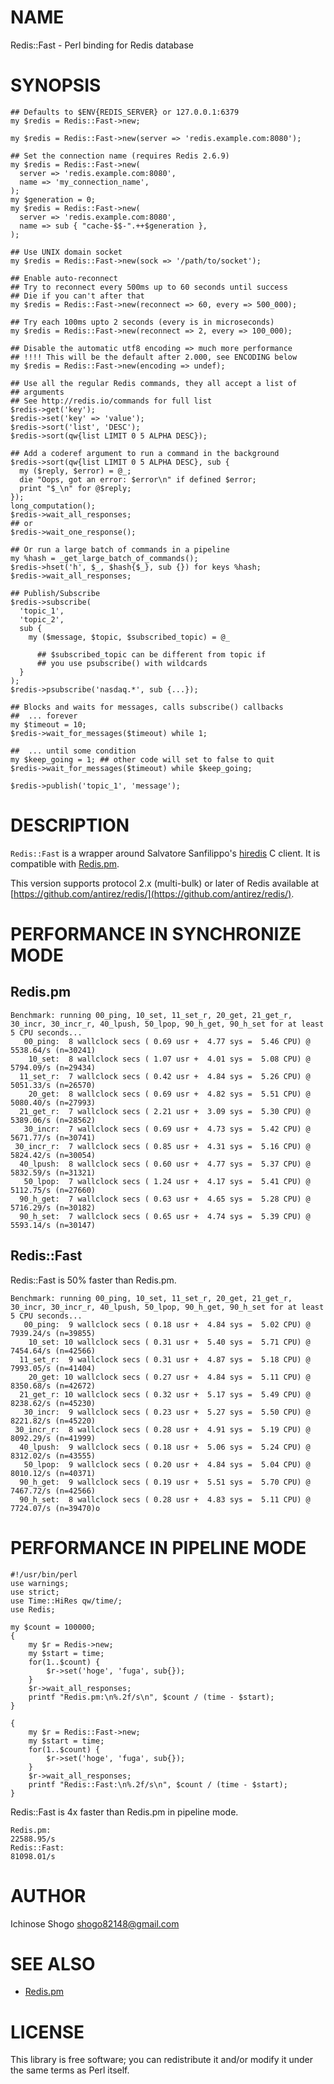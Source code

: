 # NAME

Redis::Fast - Perl binding for Redis database

# SYNOPSIS

    ## Defaults to $ENV{REDIS_SERVER} or 127.0.0.1:6379
    my $redis = Redis::Fast->new;

    my $redis = Redis::Fast->new(server => 'redis.example.com:8080');

    ## Set the connection name (requires Redis 2.6.9)
    my $redis = Redis::Fast->new(
      server => 'redis.example.com:8080',
      name => 'my_connection_name',
    );
    my $generation = 0;
    my $redis = Redis::Fast->new(
      server => 'redis.example.com:8080',
      name => sub { "cache-$$-".++$generation },
    );

    ## Use UNIX domain socket
    my $redis = Redis::Fast->new(sock => '/path/to/socket');

    ## Enable auto-reconnect
    ## Try to reconnect every 500ms up to 60 seconds until success
    ## Die if you can't after that
    my $redis = Redis::Fast->new(reconnect => 60, every => 500_000);

    ## Try each 100ms upto 2 seconds (every is in microseconds)
    my $redis = Redis::Fast->new(reconnect => 2, every => 100_000);

    ## Disable the automatic utf8 encoding => much more performance
    ## !!!! This will be the default after 2.000, see ENCODING below
    my $redis = Redis::Fast->new(encoding => undef);

    ## Use all the regular Redis commands, they all accept a list of
    ## arguments
    ## See http://redis.io/commands for full list
    $redis->get('key');
    $redis->set('key' => 'value');
    $redis->sort('list', 'DESC');
    $redis->sort(qw{list LIMIT 0 5 ALPHA DESC});

    ## Add a coderef argument to run a command in the background
    $redis->sort(qw{list LIMIT 0 5 ALPHA DESC}, sub {
      my ($reply, $error) = @_;
      die "Oops, got an error: $error\n" if defined $error;
      print "$_\n" for @$reply;
    });
    long_computation();
    $redis->wait_all_responses;
    ## or
    $redis->wait_one_response();

    ## Or run a large batch of commands in a pipeline
    my %hash = _get_large_batch_of_commands();
    $redis->hset('h', $_, $hash{$_}, sub {}) for keys %hash;
    $redis->wait_all_responses;

    ## Publish/Subscribe
    $redis->subscribe(
      'topic_1',
      'topic_2',
      sub {
        my ($message, $topic, $subscribed_topic) = @_

          ## $subscribed_topic can be different from topic if
          ## you use psubscribe() with wildcards
      }
    );
    $redis->psubscribe('nasdaq.*', sub {...});

    ## Blocks and waits for messages, calls subscribe() callbacks
    ##  ... forever
    my $timeout = 10;
    $redis->wait_for_messages($timeout) while 1;

    ##  ... until some condition
    my $keep_going = 1; ## other code will set to false to quit
    $redis->wait_for_messages($timeout) while $keep_going;

    $redis->publish('topic_1', 'message');

# DESCRIPTION

`Redis::Fast` is a wrapper around Salvatore Sanfilippo's
[hiredis](https://github.com/antirez/hiredis) C client.
It is compatible with [Redis.pm](https://github.com/melo/perl-redis).

This version supports protocol 2.x (multi-bulk) or later of Redis available at
[https://github.com/antirez/redis/](https://github.com/antirez/redis/).

# PERFORMANCE IN SYNCHRONIZE MODE

## Redis.pm

    Benchmark: running 00_ping, 10_set, 11_set_r, 20_get, 21_get_r, 30_incr, 30_incr_r, 40_lpush, 50_lpop, 90_h_get, 90_h_set for at least 5 CPU seconds...
       00_ping:  8 wallclock secs ( 0.69 usr +  4.77 sys =  5.46 CPU) @ 5538.64/s (n=30241)
        10_set:  8 wallclock secs ( 1.07 usr +  4.01 sys =  5.08 CPU) @ 5794.09/s (n=29434)
      11_set_r:  7 wallclock secs ( 0.42 usr +  4.84 sys =  5.26 CPU) @ 5051.33/s (n=26570)
        20_get:  8 wallclock secs ( 0.69 usr +  4.82 sys =  5.51 CPU) @ 5080.40/s (n=27993)
      21_get_r:  7 wallclock secs ( 2.21 usr +  3.09 sys =  5.30 CPU) @ 5389.06/s (n=28562)
       30_incr:  7 wallclock secs ( 0.69 usr +  4.73 sys =  5.42 CPU) @ 5671.77/s (n=30741)
     30_incr_r:  7 wallclock secs ( 0.85 usr +  4.31 sys =  5.16 CPU) @ 5824.42/s (n=30054)
      40_lpush:  8 wallclock secs ( 0.60 usr +  4.77 sys =  5.37 CPU) @ 5832.59/s (n=31321)
       50_lpop:  7 wallclock secs ( 1.24 usr +  4.17 sys =  5.41 CPU) @ 5112.75/s (n=27660)
      90_h_get:  7 wallclock secs ( 0.63 usr +  4.65 sys =  5.28 CPU) @ 5716.29/s (n=30182)
      90_h_set:  7 wallclock secs ( 0.65 usr +  4.74 sys =  5.39 CPU) @ 5593.14/s (n=30147)

## Redis::Fast

Redis::Fast is 50% faster than Redis.pm.

    Benchmark: running 00_ping, 10_set, 11_set_r, 20_get, 21_get_r, 30_incr, 30_incr_r, 40_lpush, 50_lpop, 90_h_get, 90_h_set for at least 5 CPU seconds...
       00_ping:  9 wallclock secs ( 0.18 usr +  4.84 sys =  5.02 CPU) @ 7939.24/s (n=39855)
        10_set: 10 wallclock secs ( 0.31 usr +  5.40 sys =  5.71 CPU) @ 7454.64/s (n=42566)
      11_set_r:  9 wallclock secs ( 0.31 usr +  4.87 sys =  5.18 CPU) @ 7993.05/s (n=41404)
        20_get: 10 wallclock secs ( 0.27 usr +  4.84 sys =  5.11 CPU) @ 8350.68/s (n=42672)
      21_get_r: 10 wallclock secs ( 0.32 usr +  5.17 sys =  5.49 CPU) @ 8238.62/s (n=45230)
       30_incr:  9 wallclock secs ( 0.23 usr +  5.27 sys =  5.50 CPU) @ 8221.82/s (n=45220)
     30_incr_r:  8 wallclock secs ( 0.28 usr +  4.91 sys =  5.19 CPU) @ 8092.29/s (n=41999)
      40_lpush:  9 wallclock secs ( 0.18 usr +  5.06 sys =  5.24 CPU) @ 8312.02/s (n=43555)
       50_lpop:  9 wallclock secs ( 0.20 usr +  4.84 sys =  5.04 CPU) @ 8010.12/s (n=40371)
      90_h_get:  9 wallclock secs ( 0.19 usr +  5.51 sys =  5.70 CPU) @ 7467.72/s (n=42566)
      90_h_set:  8 wallclock secs ( 0.28 usr +  4.83 sys =  5.11 CPU) @ 7724.07/s (n=39470)o

# PERFORMANCE IN PIPELINE MODE

    #!/usr/bin/perl
    use warnings;
    use strict;
    use Time::HiRes qw/time/;
    use Redis;
    
    my $count = 100000;
    {
        my $r = Redis->new;
        my $start = time;
        for(1..$count) {
            $r->set('hoge', 'fuga', sub{});
        }
        $r->wait_all_responses;
        printf "Redis.pm:\n%.2f/s\n", $count / (time - $start);
    }
    
    {
        my $r = Redis::Fast->new;
        my $start = time;
        for(1..$count) {
            $r->set('hoge', 'fuga', sub{});
        }
        $r->wait_all_responses;
        printf "Redis::Fast:\n%.2f/s\n", $count / (time - $start);
    }

Redis::Fast is 4x faster than Redis.pm in pipeline mode.

    Redis.pm:
    22588.95/s
    Redis::Fast:
    81098.01/s

# AUTHOR

Ichinose Shogo <shogo82148@gmail.com>

# SEE ALSO

- [Redis.pm](https://github.com/melo/perl-redis)

# LICENSE

This library is free software; you can redistribute it and/or modify
it under the same terms as Perl itself.

